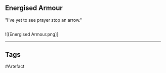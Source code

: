 ## Energised Armour
"I've yet to see prayer stop an arrow."
## 
![[Energised Armour.png]]

---
## Tags
#Artefact